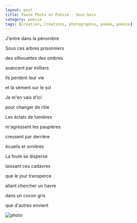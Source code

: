 ```yaml
---
layout: post
title: Pause Photo et Poésie - Sous-bois
category: poesie
tags: [création, Créations, photographie, poème, poésie]
---
```


J'entre dans la pénombre

Sous ces arbres prisonniers

des silhouettes des ombres

avancent par milliers

Ils perdent leur vie

et la sèment sur le sol

Je m'en vais d'ici

pour changer de rôle

Les éclats de lumières

m'agressent les paupières

creusent par derrière

écueils et ornières

La foule se disperse

laissant ces cadavres

que le jour transperce

allant chercher un havre

dans un cocon gris

que d'autres envient

![photo](https://filedn.eu/llqi9IBxlYouGRXYG2xlROb/img/2020/poesiesousbois.jpg)